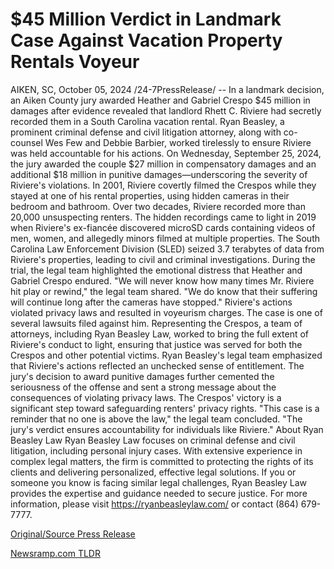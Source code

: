 # $45 Million Verdict in Landmark Case Against Vacation Property Rentals Voyeur

AIKEN, SC, October 05, 2024 /24-7PressRelease/ -- In a landmark decision, an Aiken County jury awarded Heather and Gabriel Crespo $45 million in damages after evidence revealed that landlord Rhett C. Riviere had secretly recorded them in a South Carolina vacation rental. Ryan Beasley, a prominent criminal defense and civil litigation attorney, along with co-counsel Wes Few and Debbie Barbier, worked tirelessly to ensure Riviere was held accountable for his actions.  On Wednesday, September 25, 2024, the jury awarded the couple $27 million in compensatory damages and an additional $18 million in punitive damages—underscoring the severity of Riviere's violations. In 2001, Riviere covertly filmed the Crespos while they stayed at one of his rental properties, using hidden cameras in their bedroom and bathroom. Over two decades, Riviere recorded more than 20,000 unsuspecting renters.  The hidden recordings came to light in 2019 when Riviere's ex-fiancée discovered microSD cards containing videos of men, women, and allegedly minors filmed at multiple properties. The South Carolina Law Enforcement Division (SLED) seized 3.7 terabytes of data from Riviere's properties, leading to civil and criminal investigations.  During the trial, the legal team highlighted the emotional distress that Heather and Gabriel Crespo endured. "We will never know how many times Mr. Riviere hit play or rewind," the legal team shared. "We do know that their suffering will continue long after the cameras have stopped."  Riviere's actions violated privacy laws and resulted in voyeurism charges. The case is one of several lawsuits filed against him. Representing the Crespos, a team of attorneys, including Ryan Beasley Law, worked to bring the full extent of Riviere's conduct to light, ensuring that justice was served for both the Crespos and other potential victims.  Ryan Beasley's legal team emphasized that Riviere's actions reflected an unchecked sense of entitlement. The jury's decision to award punitive damages further cemented the seriousness of the offense and sent a strong message about the consequences of violating privacy laws.  The Crespos' victory is a significant step toward safeguarding renters' privacy rights. "This case is a reminder that no one is above the law," the legal team concluded. "The jury's verdict ensures accountability for individuals like Riviere."  About Ryan Beasley Law  Ryan Beasley Law focuses on criminal defense and civil litigation, including personal injury cases. With extensive experience in complex legal matters, the firm is committed to protecting the rights of its clients and delivering personalized, effective legal solutions. If you or someone you know is facing similar legal challenges, Ryan Beasley Law provides the expertise and guidance needed to secure justice.  For more information, please visit https://ryanbeasleylaw.com/ or contact (864) 679-7777. 

[Original/Source Press Release](https://www.24-7pressrelease.com/press-release/514971/45-million-verdict-in-landmark-case-against-vacation-property-rentals-voyeur) 

[Newsramp.com TLDR](https://newsramp.com/None) 